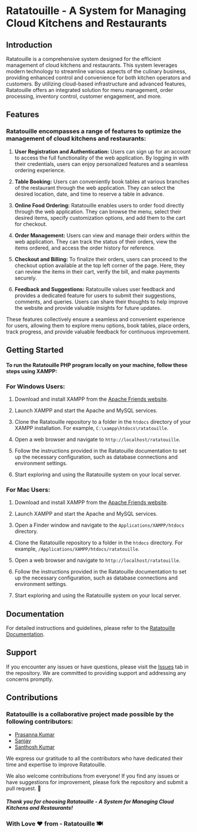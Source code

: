 # Ratatouille - A System for Managing Cloud Kitchens and Restaurants

## Introduction

Ratatouille is a comprehensive system designed for the efficient management of cloud kitchens and restaurants. This system leverages modern technology to streamline various aspects of the culinary business, providing enhanced control and convenience for both kitchen operators and customers. By utilizing cloud-based infrastructure and advanced features, Ratatouille offers an integrated solution for menu management, order processing, inventory control, customer engagement, and more.

## Features

### Ratatouille encompasses a range of features to optimize the management of cloud kitchens and restaurants:

1. **User Registration and Authentication:** Users can sign up for an account to access the full functionality of the web application. By logging in with their credentials, users can enjoy personalized features and a seamless ordering experience.

2. **Table Booking:** Users can conveniently book tables at various branches of the restaurant through the web application. They can select the desired location, date, and time to reserve a table in advance.

3. **Online Food Ordering:** Ratatouille enables users to order food directly through the web application. They can browse the menu, select their desired items, specify customization options, and add them to the cart for checkout.

4. **Order Management:** Users can view and manage their orders within the web application. They can track the status of their orders, view the items ordered, and access the order history for reference.

5. **Checkout and Billing:** To finalize their orders, users can proceed to the checkout option available at the top left corner of the page. Here, they can review the items in their cart, verify the bill, and make payments securely.

6. **Feedback and Suggestions:** Ratatouille values user feedback and provides a dedicated feature for users to submit their suggestions, comments, and queries. Users can share their thoughts to help improve the website and provide valuable insights for future updates.

These features collectively ensure a seamless and convenient experience for users, allowing them to explore menu options, book tables, place orders, track progress, and provide valuable feedback for continuous improvement.


## Getting Started

#### To run the Ratatouille PHP program locally on your machine, follow these steps using XAMPP:

### For Windows Users:

1. Download and install XAMPP from the [Apache Friends website](https://www.apachefriends.org/index.html).

2. Launch XAMPP and start the Apache and MySQL services.

3. Clone the Ratatouille repository to a folder in the `htdocs` directory of your XAMPP installation. For example, `C:\xampp\htdocs\ratatouille`.

4. Open a web browser and navigate to `http://localhost/ratatouille`.

5. Follow the instructions provided in the Ratatouille documentation to set up the necessary configuration, such as database connections and environment settings.

6. Start exploring and using the Ratatouille system on your local server.

### For Mac Users:

1. Download and install XAMPP from the [Apache Friends website](https://www.apachefriends.org/index.html).

2. Launch XAMPP and start the Apache and MySQL services.

3. Open a Finder window and navigate to the `Applications/XAMPP/htdocs` directory.

4. Clone the Ratatouille repository to a folder in the `htdocs` directory. For example, `/Applications/XAMPP/htdocs/ratatouille`.

5. Open a web browser and navigate to `http://localhost/ratatouille`.

6. Follow the instructions provided in the Ratatouille documentation to set up the necessary configuration, such as database connections and environment settings.

7. Start exploring and using the Ratatouille system on your local server.


## Documentation

For detailed instructions and guidelines, please refer to the [Ratatouille Documentation](https://github.com/ratatouille/docs).

## Support

If you encounter any issues or have questions, please visit the [Issues](https://github.com/ratatouille/issues) tab in the repository. We are committed to providing support and addressing any concerns promptly.


## Contributions

### Ratatouille is a collaborative project made possible by the following contributors:

- [Prasanna Kumar](https://github.com/prasannakumar227)
- [Sanjay](https://github.com/Sanjaykk06)
- [Santhosh Kumar](https://github.com/Santhosh302002)

We express our gratitude to all the contributors who have dedicated their time and expertise to improve Ratatouille.

We also welcome contributions from everyone! If you find any issues or have suggestions for improvement, please fork the repository and submit a pull request. 🚀

##### Thank you for choosing Ratatouille - A System for Managing Cloud Kitchens and Restaurants!


### With Love ❤️ from - Ratatouille 🍽️


